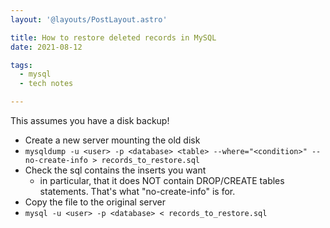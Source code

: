 ```yaml
---
layout: '@layouts/PostLayout.astro'

title: How to restore deleted records in MySQL
date: 2021-08-12

tags:
  - mysql
  - tech notes

---
```

This assumes you have a disk backup!

- Create a new server mounting the old disk
- `mysqldump -u <user> -p <database> <table> --where="<condition>" --no-create-info > records_to_restore.sql`
- Check the sql contains the inserts you want
  - in particular, that it does NOT contain DROP/CREATE tables statements. That's what "no-create-info" is for.
- Copy the file to the original server
- `mysql -u <user> -p <database> < records_to_restore.sql`
